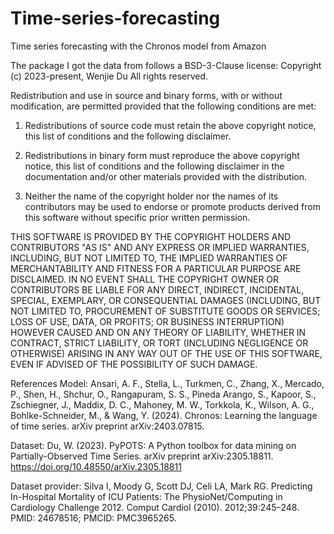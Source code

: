 # Time-series-forecasting
Time series forecasting with the Chronos model from Amazon


The package I got the data from follows a BSD-3-Clause license:
Copyright (c) 2023-present, Wenjie Du
All rights reserved.

Redistribution and use in source and binary forms, with or without
modification, are permitted provided that the following conditions are met:

1. Redistributions of source code must retain the above copyright
   notice, this list of conditions and the following disclaimer.

2. Redistributions in binary form must reproduce the above copyright
   notice, this list of conditions and the following disclaimer in the
   documentation and/or other materials provided with the distribution.

3. Neither the name of the copyright holder nor the names of its
   contributors may be used to endorse or promote products derived from
   this software without specific prior written permission.

THIS SOFTWARE IS PROVIDED BY THE COPYRIGHT HOLDERS AND CONTRIBUTORS "AS IS"
AND ANY EXPRESS OR IMPLIED WARRANTIES, INCLUDING, BUT NOT LIMITED TO, THE
IMPLIED WARRANTIES OF MERCHANTABILITY AND FITNESS FOR A PARTICULAR PURPOSE
ARE DISCLAIMED. IN NO EVENT SHALL THE COPYRIGHT OWNER OR CONTRIBUTORS BE
LIABLE FOR ANY DIRECT, INDIRECT, INCIDENTAL, SPECIAL, EXEMPLARY, OR
CONSEQUENTIAL DAMAGES (INCLUDING, BUT NOT LIMITED TO, PROCUREMENT OF
SUBSTITUTE GOODS OR SERVICES; LOSS OF USE, DATA, OR PROFITS; OR BUSINESS
INTERRUPTION) HOWEVER CAUSED AND ON ANY THEORY OF LIABILITY, WHETHER IN
CONTRACT, STRICT LIABILITY, OR TORT (INCLUDING NEGLIGENCE OR OTHERWISE)
ARISING IN ANY WAY OUT OF THE USE OF THIS SOFTWARE, EVEN IF ADVISED OF THE
POSSIBILITY OF SUCH DAMAGE.



References
Model: Ansari, A. F., Stella, L., Turkmen, C., Zhang, X., Mercado, P., Shen, H., Shchur, O., Rangapuram, S. S., Pineda Arango, S., Kapoor, S., Zschiegner, J., Maddix, D. C., Mahoney, M. W., Torkkola, K., Wilson, A. G., Bohlke-Schneider, M., & Wang, Y. (2024). Chronos: Learning the language of time series. arXiv preprint arXiv:2403.07815.
  
Dataset:  Du, W. (2023). PyPOTS: A Python toolbox for data mining on Partially-Observed Time Series. arXiv preprint arXiv:2305.18811. https://doi.org/10.48550/arXiv.2305.18811
  
Dataset provider:  Silva I, Moody G, Scott DJ, Celi LA, Mark RG. Predicting In-Hospital Mortality of ICU Patients: The PhysioNet/Computing in Cardiology Challenge 2012. Comput Cardiol (2010). 2012;39:245–248. PMID: 24678516; PMCID: PMC3965265.

